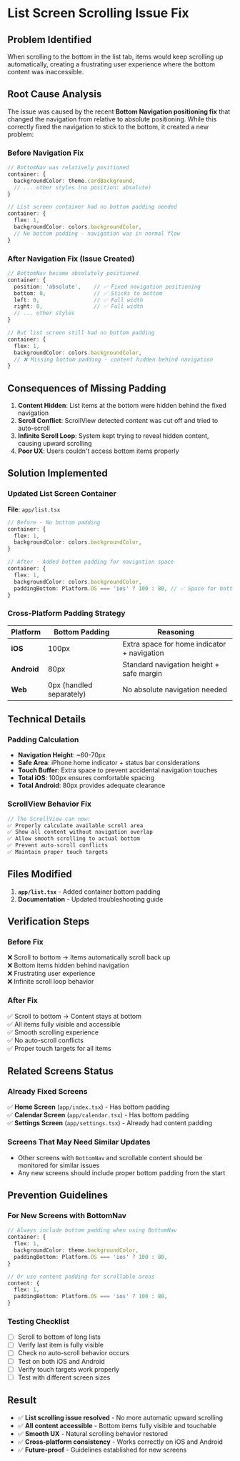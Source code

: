 # List Screen Scrolling Issue Fix

## Problem Identified
When scrolling to the bottom in the list tab, items would keep scrolling up automatically, creating a frustrating user experience where the bottom content was inaccessible.

## Root Cause Analysis

The issue was caused by the recent **Bottom Navigation positioning fix** that changed the navigation from relative to absolute positioning. While this correctly fixed the navigation to stick to the bottom, it created a new problem:

### **Before Navigation Fix**
```typescript
// BottomNav was relatively positioned
container: {
  backgroundColor: theme.cardBackground,
  // ... other styles (no position: absolute)
}

// List screen container had no bottom padding needed
container: {
  flex: 1,
  backgroundColor: colors.backgroundColor,
  // No bottom padding - navigation was in normal flow
}
```

### **After Navigation Fix (Issue Created)**
```typescript
// BottomNav became absolutely positioned
container: {
  position: 'absolute',    // ✅ Fixed navigation positioning
  bottom: 0,               // ✅ Sticks to bottom
  left: 0,                 // ✅ Full width
  right: 0,                // ✅ Full width
  // ... other styles
}

// But list screen still had no bottom padding
container: {
  flex: 1,
  backgroundColor: colors.backgroundColor,
  // ❌ Missing bottom padding - content hidden behind navigation
}
```

## Consequences of Missing Padding

1. **Content Hidden**: List items at the bottom were hidden behind the fixed navigation
2. **Scroll Conflict**: ScrollView detected content was cut off and tried to auto-scroll
3. **Infinite Scroll Loop**: System kept trying to reveal hidden content, causing upward scrolling
4. **Poor UX**: Users couldn't access bottom items properly

## Solution Implemented

### **Updated List Screen Container**

**File**: `app/list.tsx`

```typescript
// Before - No bottom padding
container: {
  flex: 1,
  backgroundColor: colors.backgroundColor,
}

// After - Added bottom padding for navigation space
container: {
  flex: 1,
  backgroundColor: colors.backgroundColor,
  paddingBottom: Platform.OS === 'ios' ? 100 : 80, // ✅ Space for bottom navigation
}
```

### **Cross-Platform Padding Strategy**

| Platform | Bottom Padding | Reasoning |
|----------|----------------|-----------|
| **iOS** | 100px | Extra space for home indicator + navigation |
| **Android** | 80px | Standard navigation height + safe margin |
| **Web** | 0px (handled separately) | No absolute navigation needed |

## Technical Details

### **Padding Calculation**
- **Navigation Height**: ~60-70px
- **Safe Area**: iPhone home indicator + status bar considerations  
- **Touch Buffer**: Extra space to prevent accidental navigation touches
- **Total iOS**: 100px ensures comfortable spacing
- **Total Android**: 80px provides adequate clearance

### **ScrollView Behavior Fix**
```typescript
// The ScrollView can now:
✅ Properly calculate available scroll area
✅ Show all content without navigation overlap  
✅ Allow smooth scrolling to actual bottom
✅ Prevent auto-scroll conflicts
✅ Maintain proper touch targets
```

## Files Modified

1. **`app/list.tsx`** - Added container bottom padding
2. **Documentation** - Updated troubleshooting guide

## Verification Steps

### **Before Fix**
❌ Scroll to bottom → Items automatically scroll back up  
❌ Bottom items hidden behind navigation  
❌ Frustrating user experience  
❌ Infinite scroll loop behavior  

### **After Fix**  
✅ Scroll to bottom → Content stays at bottom  
✅ All items fully visible and accessible  
✅ Smooth scrolling experience  
✅ No auto-scroll conflicts  
✅ Proper touch targets for all items  

## Related Screens Status

### **Already Fixed Screens**
✅ **Home Screen** (`app/index.tsx`) - Has bottom padding  
✅ **Calendar Screen** (`app/calendar.tsx`) - Has bottom padding  
✅ **Settings Screen** (`app/settings.tsx`) - Already had content padding  

### **Screens That May Need Similar Updates**
- Other screens with `BottomNav` and scrollable content should be monitored for similar issues
- Any new screens should include proper bottom padding from the start

## Prevention Guidelines

### **For New Screens with BottomNav**
```typescript
// Always include bottom padding when using BottomNav
container: {
  flex: 1,
  backgroundColor: theme.backgroundColor,
  paddingBottom: Platform.OS === 'ios' ? 100 : 80,
}

// Or use content padding for scrollable areas
content: {
  flex: 1,
  paddingBottom: Platform.OS === 'ios' ? 100 : 80,
}
```

### **Testing Checklist**
- [ ] Scroll to bottom of long lists
- [ ] Verify last item is fully visible
- [ ] Check no auto-scroll behavior occurs
- [ ] Test on both iOS and Android
- [ ] Verify touch targets work properly
- [ ] Test with different screen sizes

## Result

- ✅ **List scrolling issue resolved** - No more automatic upward scrolling
- ✅ **All content accessible** - Bottom items fully visible and touchable
- ✅ **Smooth UX** - Natural scrolling behavior restored
- ✅ **Cross-platform consistency** - Works correctly on iOS and Android
- ✅ **Future-proof** - Guidelines established for new screens 